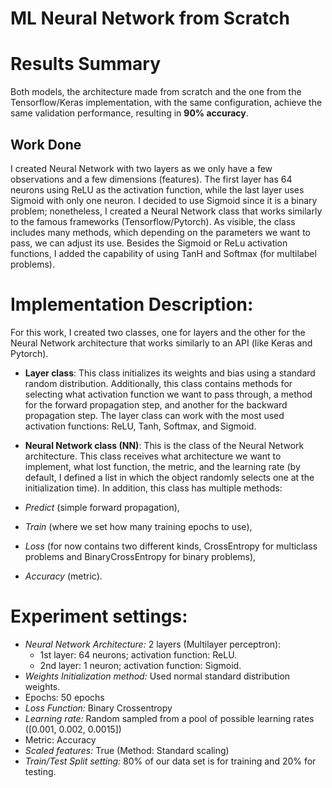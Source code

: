 # ML Neural Network from Scratch

# Results Summary

Both models, the architecture made from scratch and the one from the Tensorflow/Keras implementation, with the same configuration, achieve the same validation performance, resulting in **90% accuracy**. 

## Work Done
I created Neural Network with two layers as we only have a few observations and a few dimensions (features). The first layer has 64 neurons using ReLU as the activation function, while the last layer uses Sigmoid with only one neuron. I decided to use Sigmoid since it is a binary problem; nonetheless, I created a Neural Network class that works similarly to the famous frameworks (Tensorflow/Pytorch). As visible, the class includes many methods, which depending on the parameters we want to pass, we can adjust its use. Besides the Sigmoid or ReLu activation functions, I added the capability of using TanH and Softmax (for multilabel problems).

# Implementation Description:
For this work, I created two classes, one for layers and the other for the Neural Network architecture that works similarly to an API (like Keras and Pytorch).

- **Layer class**: This class initializes its weights and bias using a standard random distribution. Additionally, this class contains methods for selecting what activation function we want to pass through, a method for the forward propagation step, and another for the backward propagation step. The layer class can work with the most used activation functions: ReLU, Tanh, Softmax, and Sigmoid.

- **Neural Network class (NN)**: This is the class of the Neural Network architecture. This class receives what architecture we want to implement, what lost function, the metric, and the learning rate (by default, I defined a list in which the object randomly selects one at the initialization time). In addition, this class has multiple methods:
- *Predict* (simple forward propagation), 
- *Train* (where we set how many training epochs to use), 
- *Loss* (for now contains two different kinds, CrossEntropy for multiclass problems and BinaryCrossEntropy for binary problems),
- *Accuracy* (metric).

# Experiment settings:

- *Neural Network Architecture:* 2 layers (Multilayer perceptron):
    - 1st layer: 64 neurons; activation function: ReLU.
    - 2nd layer: 1 neuron; activation function: Sigmoid.
- *Weights Initialization method:* Used normal standard distribution weights.
- Epochs: 50 epochs
- *Loss Function:* Binary Crossentropy
- *Learning rate:* Random sampled from a pool of possible learning rates ([0.001, 0.002, 0.0015])
- Metric: Accuracy
- *Scaled features:* True (Method: Standard scaling)
- *Train/Test Split setting:* 80% of our data set is for training and 20% for testing.
